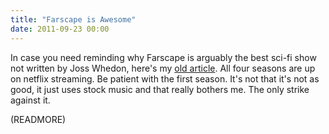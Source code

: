 ```yaml
---
title: "Farscape is Awesome"
date: 2011-09-23 00:00
---
```


In case you need reminding why Farscape is arguably the best sci-fi show not written by Joss Whedon, here's my [old article](http://atteroignorantiam.blogspot.com/2011/02/why-farscape-is-awesome.html). All four seasons are up on netflix streaming. Be patient with the first season. It's not that it's not as good, it just uses stock music and that really bothers me. The only strike against it.

(READMORE)
